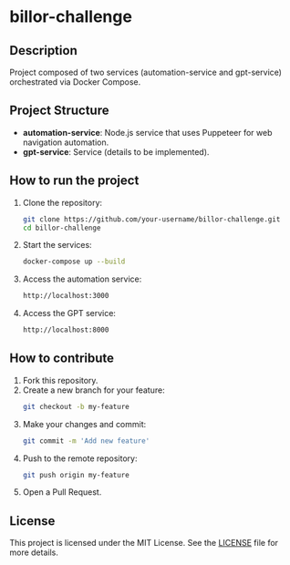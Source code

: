 # billor-challenge

## Description

Project composed of two services (automation-service and gpt-service) orchestrated via Docker Compose.

## Project Structure

- **automation-service**: Node.js service that uses Puppeteer for web navigation automation.
- **gpt-service**: Service (details to be implemented).

## How to run the project

1. Clone the repository:
   ```sh
   git clone https://github.com/your-username/billor-challenge.git
   cd billor-challenge
   ```
2. Start the services:
   ```sh
   docker-compose up --build
   ```
3. Access the automation service:
   ```sh
   http://localhost:3000
   ```
4. Access the GPT service:
   ```sh
   http://localhost:8000
   ```

## How to contribute

1. Fork this repository.
2. Create a new branch for your feature:
   ```sh
   git checkout -b my-feature
   ```
3. Make your changes and commit:
   ```sh
   git commit -m 'Add new feature'
   ```
4. Push to the remote repository:
   ```sh
   git push origin my-feature
   ```
5. Open a Pull Request.

## License

This project is licensed under the MIT License. See the [LICENSE](LICENSE) file for more details.
